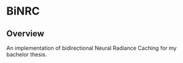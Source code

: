 # BiNRC

## Overview

An implementation of bidirectional Neural Radiance Caching for my bachelor thesis.                 